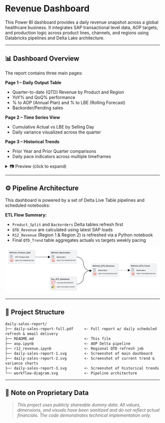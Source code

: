 # Revenue Dashboard

This Power BI dashboard provides a daily revenue snapshot across a global healthcare business. It integrates SAP transactional level data, AOP targets, and production logic across product lines, channels, and regions using Databricks pipelines and Delta Lake architecture.

---

## 📊 Dashboard Overview

The report contains three main pages:

**Page 1 – Daily Output Table**

* Quarter-to-date (QTD) Revenue by Product and Region
* YoY% and QoQ% performance
* % to AOP (Annual Plan) and % to LBE (Rolling Forecast)
* Backorder/Pending sales

**Page 2 – Time Series View**

* Cumulative Actual vs LBE by Selling Day
* Daily variance visualized across the quarter

**Page 3 – Historical Trends**

* Prior Year and Prior Quarter comparisons
* Daily pace indicators across multiple timeframes

<details>
  <summary>📷 Preview (click to expand)</summary>

![Page 1](daily-sales-report-1.svg)

![Page 2](daily-sales-report-2.svg)

![Page 3](daily-sales-report-3.svg)

</details>

---

## ⚙️ Pipeline Architecture

This dashboard is powered by a set of Delta Live Table pipelines and scheduled notebooks:

**ETL Flow Summary:**

* `Product_Split` and `Backorders` Delta tables refresh first
* `QTD_Revenue` are calculated using latest SAP loads
* `R12_Revenue` (Region 1 & Region 2) is refreshed via a Python notebook
* Final `QTD_Trend` table aggregates actuals vs targets weekly pacing

![Workflow](workflow-diagram.png)

---

## 📂 Project Structure

```
daily-sales-report/
├── daily-sales-report-full.pdf     <- Full report w/ daily scheduled refresh & email delivery
├── README.md                       <- This file
├── aop.ipynb                       <- AOP Delta pipeline
├── r12_revenue.ipynb               <- Regional QTD refresh job
├── daily-sales-report-1.svg        <- Screenshot of main dashboard
├── daily-sales-report-2.svg        <- Screenshot of current trend & variance charts
├── daily-sales-report-3.svg        <- Screenshot of historical trends
└── workflow-diagram.svg            <- Pipeline architecture
```

---

## 🔐 Note on Proprietary Data

> *This project uses publicly shareable dummy data. All values, dimensions, and visuals have been sanitized and do not reflect actual financials. The code demonstrates technical implementation only.*
